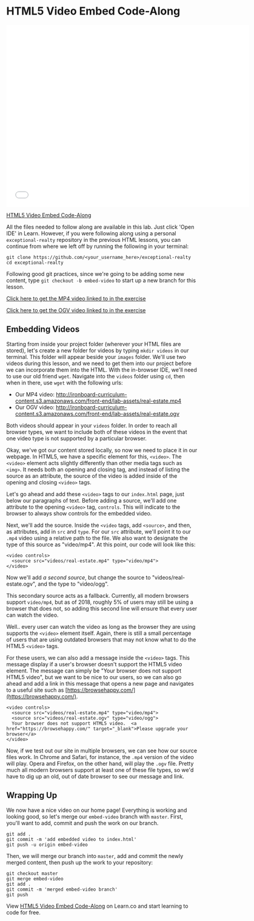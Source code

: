 # HTML5 Video Embed Code-Along

<iframe width="640" height="480" src="//www.youtube.com/embed/ymUxDt_mOxU?rel=0&modestbranding=1" frameborder="0" allowfullscreen></iframe>

<p><a href="https://www.youtube.com/watch?v=ymUxDt_mOxU">HTML5 Video Embed Code-Along</a></p>

All the files needed to follow along are available in this lab. Just click 'Open IDE' in Learn. However, if you were following along using a personal `exceptional-realty`
repository in the previous HTML lessons, you can continue from where we left
off by running the following in your terminal:

```
git clone https://github.com/<your_username_here>/exceptional-realty
cd exceptional-realty
```

Following good git practices, since we're going to be adding some new content,
type `git checkout -b embed-video` to start up a new branch for this lesson.

[Click here to get the MP4 video linked to in the exercise](http://ironboard-curriculum-content.s3.amazonaws.com/front-end/lab-assets/real-estate.mp4)

[Click here to get the OGV video linked to in the exercise](http://ironboard-curriculum-content.s3.amazonaws.com/front-end/lab-assets/real-estate.ogv)

## Embedding Videos

Starting from inside your project folder (wherever your HTML files are stored),
let's create a new folder for videos by typing `mkdir videos` in our terminal.
This folder will appear beside your `images` folder. We'll use two videos
during this lesson, and we need to get them into our project before we can
incorporate them into the HTML. With the in-browser IDE, we'll need to use our
old friend `wget`. Navigate into the `videos` folder using `cd`, then when in
there, use `wget` with the following urls:

* Our MP4 video: http://ironboard-curriculum-content.s3.amazonaws.com/front-end/lab-assets/real-estate.mp4
* Our OGV video: http://ironboard-curriculum-content.s3.amazonaws.com/front-end/lab-assets/real-estate.ogv

Both videos should appear in your `videos` folder. In order to reach all
browser types, we want to include both of these videos in the event that one
video type is not supported by a particular browser.

Okay, we've got our content stored locally, so now we need to place it in our
webpage. In HTML5, we have a specific element for this, `<video>`. The
`<video>` element acts slightly differently than other media tags such as
`<img>`. It needs both an opening and closing tag, and instead of listing the
source as an attribute, the source of the video is added inside of the opening
and closing `<video>` tags.

Let's go ahead and add these `<video>` tags to our `index.html` page, just
below our paragraphs of text. Before adding a source, we'll add one attribute
to the opening `<video>` tag, `controls`. This will indicate to the browser to
always show controls for the embedded video.

Next, we'll add the source. Inside the `<video` tags, add `<source>`, and then,
as attributes, add in `src` and `type`. For our `src` attribute, we'll point it
to our `.mp4` video using a relative path to the file. We also want to
designate the type of this source as "video/mp4". At this point, our code will
look like this:

```
<video controls>
  <source src="videos/real-estate.mp4" type="video/mp4">
</video>
```

Now we'll add _a second source_, but change the source to
"videos/real-estate.ogv", and the type to "video/ogg".

This secondary source acts as a fallback.  Currently, all modern browsers support
`video/mp4`, but as of 2018, roughly 5% of users may still be using a browser
that does not, so adding this second line will ensure that every user can watch
the video.  

Well.. every user can watch the video as long as the browser they are using supports
the `<video>` element itself.  Again, there is still a small percentage of users
that are using outdated browsers that may not know what to do the HTML5 `<video>` tags.

For these users, we can also add a message inside the `<video>` tags. This message display
if a user's browser doesn't support the HTML5 video element. The message can
simply be "Your browser does not support HTML5 video", but we want to be nice
to our users, so we can also go ahead and add a link in this message that opens
a new page and navigates to a useful site such as
[https://browsehappy.com/](https://browsehappy.com/).

```
<video controls>
  <source src="videos/real-estate.mp4" type="video/mp4">
  <source src="videos/real-estate.ogv" type="video/ogg">
  Your browser does not support HTML5 video.  <a href="https://browsehappy.com/" target="_blank">Please upgrade your browser</a>
</video>
```

Now, if we test out our site in multiple browsers, we can see how our source
files work. In Chrome and Safari, for instance, the `.mp4` version of the video
will play. Opera and Firefox, on the other hand, will play the `.ogv` file.
Pretty much all modern browsers support at least one of these file types, so
we'd have to dig up an old, out of date browser to see our message and link.

## Wrapping Up

We now have a nice video on our home page! Everything is working and looking
good, so let's merge our `embed-video` branch with `master`. First, you'll
want to add, commit and push the work on our branch.

```
git add .
git commit -m 'add embedded video to index.html'
git push -u origin embed-video
```

Then, we will merge our branch into `master`, add and commit the newly merged
content, then push up the work to your repository:

```
git checkout master
git merge embed-video
git add .
git commit -m 'merged embed-video branch'
git push
```

<p data-visibility='hidden'>View <a
href='https://learn.co/lessons/html5-video-embed-code-along' title='HTML5 Video
Embed Code-Along'>HTML5 Video Embed Code-Along</a> on Learn.co and start
learning to code for free.</p>
